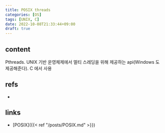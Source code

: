 ```yaml
---
title: POSIX threads
categories: [OS]
tags: [UNIX, C]
date: 2022-10-08T21:33:44+09:00
draft: true
---
```


## content
Pthreads. UNIX 기반 운영체제에서 멀티 스레딩을 위해 제공하는 api(Windows 도 제공해준다). C 에서 사용



## refs
- 


## links
- [POSIX]({{< ref "/posts/POSIX.md" >}})
